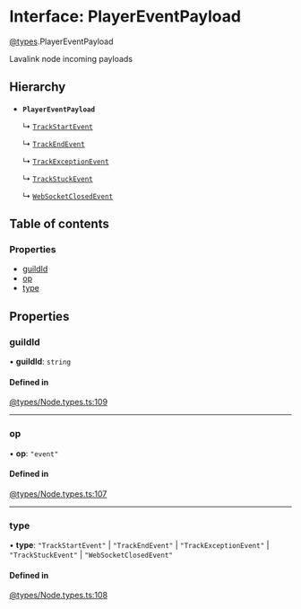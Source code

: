# Interface: PlayerEventPayload

[@types](../types.md).PlayerEventPayload

Lavalink node incoming payloads

## Hierarchy

- **`PlayerEventPayload`**

  ↳ [`TrackStartEvent`](types.TrackStartEvent.md)

  ↳ [`TrackEndEvent`](types.TrackEndEvent.md)

  ↳ [`TrackExceptionEvent`](types.TrackExceptionEvent.md)

  ↳ [`TrackStuckEvent`](types.TrackStuckEvent.md)

  ↳ [`WebSocketClosedEvent`](types.WebSocketClosedEvent.md)

## Table of contents

### Properties

- [guildId](types.PlayerEventPayload.md#guildid)
- [op](types.PlayerEventPayload.md#op)
- [type](types.PlayerEventPayload.md#type)

## Properties

### guildId

• **guildId**: `string`

#### Defined in

[@types/Node.types.ts:109](https://github.com/hmes98318/LavaShark/blob/cb14d9b/src/@types/Node.types.ts#L109)

___

### op

• **op**: ``"event"``

#### Defined in

[@types/Node.types.ts:107](https://github.com/hmes98318/LavaShark/blob/cb14d9b/src/@types/Node.types.ts#L107)

___

### type

• **type**: ``"TrackStartEvent"`` \| ``"TrackEndEvent"`` \| ``"TrackExceptionEvent"`` \| ``"TrackStuckEvent"`` \| ``"WebSocketClosedEvent"``

#### Defined in

[@types/Node.types.ts:108](https://github.com/hmes98318/LavaShark/blob/cb14d9b/src/@types/Node.types.ts#L108)
